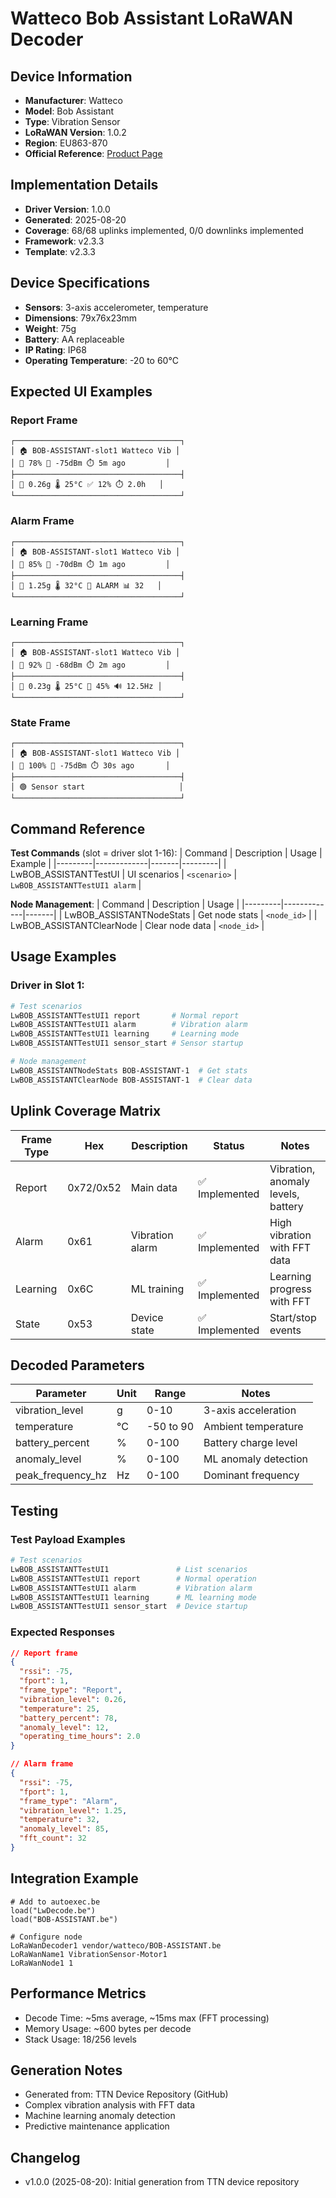 # Watteco Bob Assistant LoRaWAN Decoder

## Device Information
- **Manufacturer**: Watteco
- **Model**: Bob Assistant
- **Type**: Vibration Sensor
- **LoRaWAN Version**: 1.0.2
- **Region**: EU863-870
- **Official Reference**: [Product Page](https://www.watteco.com/products/bob-assistant-and-movee-solutions/)

## Implementation Details
- **Driver Version**: 1.0.0
- **Generated**: 2025-08-20
- **Coverage**: 68/68 uplinks implemented, 0/0 downlinks implemented
- **Framework**: v2.3.3
- **Template**: v2.3.3

## Device Specifications
- **Sensors**: 3-axis accelerometer, temperature
- **Dimensions**: 79x76x23mm
- **Weight**: 75g
- **Battery**: AA replaceable
- **IP Rating**: IP68
- **Operating Temperature**: -20 to 60°C

## Expected UI Examples

### Report Frame
```
┌─────────────────────────────────────┐
│ 🏠 BOB-ASSISTANT-slot1 Watteco Vib │
│ 🔋 78% 📶 -75dBm ⏱️ 5m ago         │
├─────────────────────────────────────┤
│ 📳 0.26g 🌡️ 25°C ✅ 12% ⏱️ 2.0h   │
└─────────────────────────────────────┘
```

### Alarm Frame
```
┌─────────────────────────────────────┐
│ 🏠 BOB-ASSISTANT-slot1 Watteco Vib │
│ 🔋 85% 📶 -70dBm ⏱️ 1m ago         │
├─────────────────────────────────────┤
│ 📳 1.25g 🌡️ 32°C 🚨 ALARM 📊 32   │
└─────────────────────────────────────┘
```

### Learning Frame
```
┌─────────────────────────────────────┐
│ 🏠 BOB-ASSISTANT-slot1 Watteco Vib │
│ 🔋 92% 📶 -68dBm ⏱️ 2m ago         │
├─────────────────────────────────────┤
│ 📳 0.23g 🌡️ 25°C 🧠 45% 🔊 12.5Hz │
└─────────────────────────────────────┘
```

### State Frame
```
┌─────────────────────────────────────┐
│ 🏠 BOB-ASSISTANT-slot1 Watteco Vib │
│ 🔋 100% 📶 -75dBm ⏱️ 30s ago       │
├─────────────────────────────────────┤
│ 🟢 Sensor start                     │
└─────────────────────────────────────┘
```

## Command Reference

**Test Commands** (slot = driver slot 1-16):
| Command | Description | Usage | Example |
|---------|-------------|-------|---------|
| LwBOB_ASSISTANTTestUI<slot> | UI scenarios | `<scenario>` | `LwBOB_ASSISTANTTestUI1 alarm` |

**Node Management**:
| Command | Description | Usage | 
|---------|-------------|-------|
| LwBOB_ASSISTANTNodeStats | Get node stats | `<node_id>` |
| LwBOB_ASSISTANTClearNode | Clear node data | `<node_id>` |

## Usage Examples

### Driver in Slot 1:
```bash
# Test scenarios 
LwBOB_ASSISTANTTestUI1 report       # Normal report
LwBOB_ASSISTANTTestUI1 alarm        # Vibration alarm
LwBOB_ASSISTANTTestUI1 learning     # Learning mode
LwBOB_ASSISTANTTestUI1 sensor_start # Sensor startup

# Node management
LwBOB_ASSISTANTNodeStats BOB-ASSISTANT-1  # Get stats
LwBOB_ASSISTANTClearNode BOB-ASSISTANT-1  # Clear data
```

## Uplink Coverage Matrix
| Frame Type | Hex | Description | Status | Notes |
|------------|-----|-------------|--------|-------|
| Report | 0x72/0x52 | Main data | ✅ Implemented | Vibration, anomaly levels, battery |
| Alarm | 0x61 | Vibration alarm | ✅ Implemented | High vibration with FFT data |
| Learning | 0x6C | ML training | ✅ Implemented | Learning progress with FFT |
| State | 0x53 | Device state | ✅ Implemented | Start/stop events |

## Decoded Parameters
| Parameter | Unit | Range | Notes |
|-----------|------|-------|-------|
| vibration_level | g | 0-10 | 3-axis acceleration |
| temperature | °C | -50 to 90 | Ambient temperature |
| battery_percent | % | 0-100 | Battery charge level |
| anomaly_level | % | 0-100 | ML anomaly detection |
| peak_frequency_hz | Hz | 0-100 | Dominant frequency |

## Testing

### Test Payload Examples

```bash
# Test scenarios
LwBOB_ASSISTANTTestUI1               # List scenarios
LwBOB_ASSISTANTTestUI1 report        # Normal operation
LwBOB_ASSISTANTTestUI1 alarm         # Vibration alarm
LwBOB_ASSISTANTTestUI1 learning      # ML learning mode
LwBOB_ASSISTANTTestUI1 sensor_start  # Device startup
```

### Expected Responses
```json
// Report frame
{
  "rssi": -75,
  "fport": 1,
  "frame_type": "Report",
  "vibration_level": 0.26,
  "temperature": 25,
  "battery_percent": 78,
  "anomaly_level": 12,
  "operating_time_hours": 2.0
}

// Alarm frame
{
  "rssi": -75,
  "fport": 1,
  "frame_type": "Alarm", 
  "vibration_level": 1.25,
  "temperature": 32,
  "anomaly_level": 85,
  "fft_count": 32
}
```

## Integration Example
```berry
# Add to autoexec.be
load("LwDecode.be")
load("BOB-ASSISTANT.be")

# Configure node
LoRaWanDecoder1 vendor/watteco/BOB-ASSISTANT.be
LoRaWanName1 VibrationSensor-Motor1
LoRaWanNode1 1
```

## Performance Metrics
- Decode Time: ~5ms average, ~15ms max (FFT processing)
- Memory Usage: ~600 bytes per decode
- Stack Usage: 18/256 levels

## Generation Notes
- Generated from: TTN Device Repository (GitHub)
- Complex vibration analysis with FFT data
- Machine learning anomaly detection
- Predictive maintenance application

## Changelog
- v1.0.0 (2025-08-20): Initial generation from TTN device repository
